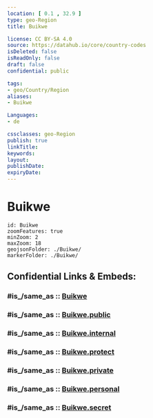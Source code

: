```yaml
---
location: [ 0.1 , 32.9 ] 
type: geo-Region
title: Buikwe

license: CC BY-SA 4.0
source: https://datahub.io/core/country-codes
isDeleted: false
isReadOnly: false
draft: false
confidential: public

tags:
- geo/Country/Region
aliases:
- Buikwe

Languages:
- de

cssclasses: geo-Region
publish: true
linkTitle: 
keywords: 
layout: 
publishDate: 
expiryDate: 
---
```


# Buikwe

```leaflet
id: Buikwe
zoomFeatures: true 
minZoom: 2 
maxZoom: 18
geojsonFolder: ./Buikwe/
markerFolder: ./Buikwe/
```


## Confidential Links & Embeds: 

### #is_/same_as :: [Buikwe](/_Standards/Earth/Continent/Africa/Africa~Central/Uganda/regions~Uganda/Uganda~Central/Buikwe.md) 

### #is_/same_as :: [Buikwe.public](/_public/Earth/Continent/Africa/Africa~Central/Uganda/regions~Uganda/Uganda~Central/Buikwe.public.md) 

### #is_/same_as :: [Buikwe.internal](/_internal/Earth/Continent/Africa/Africa~Central/Uganda/regions~Uganda/Uganda~Central/Buikwe.internal.md) 

### #is_/same_as :: [Buikwe.protect](/_protect/Earth/Continent/Africa/Africa~Central/Uganda/regions~Uganda/Uganda~Central/Buikwe.protect.md) 

### #is_/same_as :: [Buikwe.private](/_private/Earth/Continent/Africa/Africa~Central/Uganda/regions~Uganda/Uganda~Central/Buikwe.private.md) 

### #is_/same_as :: [Buikwe.personal](/_personal/Earth/Continent/Africa/Africa~Central/Uganda/regions~Uganda/Uganda~Central/Buikwe.personal.md) 

### #is_/same_as :: [Buikwe.secret](/_secret/Earth/Continent/Africa/Africa~Central/Uganda/regions~Uganda/Uganda~Central/Buikwe.secret.md)

